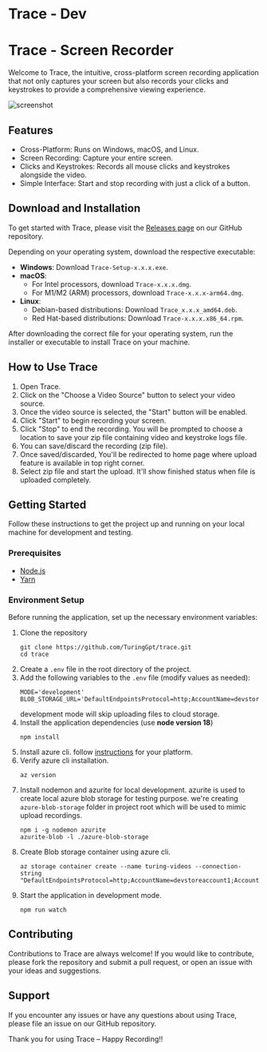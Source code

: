 <!-- README.md -->
# Trace - Dev
# Trace - Screen Recorder

Welcome to Trace, the intuitive, cross-platform screen recording application that not only captures your screen but also records your clicks and keystrokes to provide a comprehensive viewing experience.

![screenshot](ss.png)

## Features

- Cross-Platform: Runs on Windows, macOS, and Linux.
- Screen Recording: Capture your entire screen.
- Clicks and Keystrokes: Records all mouse clicks and keystrokes alongside the video.
- Simple Interface: Start and stop recording with just a click of a button.

## Download and Installation

To get started with Trace, please visit the [Releases page](https://github.com/suraj-turing/trace/releases) on our GitHub repository.

Depending on your operating system, download the respective executable:

- **Windows**: Download `Trace-Setup-x.x.x.exe`.
- **macOS**:
  - For Intel processors, download `Trace-x.x.x.dmg`.
  - For M1/M2 (ARM) processors, download `Trace-x.x.x-arm64.dmg`.
- **Linux**:
  - Debian-based distributions: Download `Trace_x.x.x_amd64.deb`.
  - Red Hat-based distributions: Download `Trace-x.x.x.x86_64.rpm`.


After downloading the correct file for your operating system, run the installer or executable to install Trace on your machine.

## How to Use Trace

1. Open Trace.
2. Click on the "Choose a Video Source" button to select your video source.
3. Once the video source is selected, the "Start" button will be enabled.
4. Click "Start" to begin recording your screen.
5. Click "Stop" to end the recording. You will be prompted to choose a location to save your zip file containing video and keystroke logs file.
6. You can save/discard the recording (zip file).
7. Once saved/discarded, You'll be redirected to home page where upload feature is available in top right corner.
8. Select zip file and start the upload. It'll show finished status when file is uploaded completely.

## Getting Started

Follow these instructions to get the project up and running on your local machine for development and testing.

### Prerequisites

- [Node.js](https://nodejs.org/)
- [Yarn](https://yarnpkg.com/)

### Environment Setup

Before running the application, set up the necessary environment variables:

1. Clone the repository
   ```
   git clone https://github.com/TuringGpt/trace.git
   cd trace
   ```
2. Create a `.env` file in the root directory of the project.
3. Add the following variables to the `.env` file (modify values as needed):
   ```plaintext
   MODE='development'
   BLOB_STORAGE_URL='DefaultEndpointsProtocol=http;AccountName=devstoreaccount1;AccountKey=Eby8vdM02xNOcqFlqUwJPLlmEtlCDXJ1OUzFT50uSRZ6IFsuFq2UVErCz4I6tq/K1SZFPTOtr/KBHBeksoGMGw==;BlobEndpoint=http://127.0.0.1:10000/devstoreaccount1;'
   ```
   development mode will skip uploading files to cloud storage.
4. Install the application dependencies (use **node version 18**)
    ```
    npm install
    ```
5. Install azure cli. follow [instructions](https://learn.microsoft.com/en-us/cli/azure/install-azure-cli) for your platform.
6. Verify azure cli installation.
    ```
    az version
    ```
7. Install nodemon and azurite for local development. azurite is used to create local azure blob storage for testing purpose. we're creating `azure-blob-storage` folder in project root which will be used to mimic upload recordings.
    ```
    npm i -g nodemon azurite
    azurite-blob -l ./azure-blob-storage
    ```
8. Create Blob storage container using azure cli.
    ```
    az storage container create --name turing-videos --connection-string "DefaultEndpointsProtocol=http;AccountName=devstoreaccount1;AccountKey=Eby8vdM02xNOcqFlqUwJPLlmEtlCDXJ1OUzFT50uSRZ6IFsuFq2UVErCz4I6tq/K1SZFPTOtr/KBHBeksoGMGw==;BlobEndpoint=http://127.0.0.1:10000/devstoreaccount1;"
    ```
9. Start the application in development mode.
    ```
    npm run watch
    ```

## Contributing

Contributions to Trace are always welcome! If you would like to contribute, please fork the repository and submit a pull request, or open an issue with your ideas and suggestions.

## Support

If you encounter any issues or have any questions about using Trace, please file an issue on our GitHub repository.

Thank you for using Trace – Happy Recording!!
